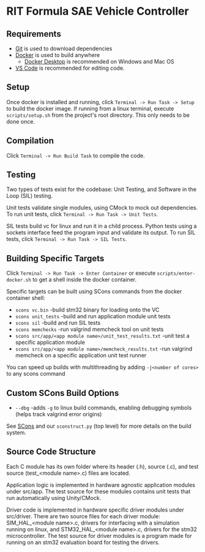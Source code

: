 # RIT Formula SAE Vehicle Controller

## Requirements
- [Git](https://git-scm.com/) is used to download dependencies
- [Docker](https://www.docker.com/) is used to build anywhere
  - [Docker Desktop](https://docs.docker.com/desktop) is recommended on Windows and Mac OS
- [VS Code](https://code.visualstudio.com) is recommended for editing code.

## Setup
Once docker is installed and running, click `Terminal -> Run Task -> Setup` to build the docker image. If running from a linux terminal, execute `scripts/setup.sh` from the project's root directory. This only needs to be done once.

## Compilation
Click `Terminal -> Run Build Task` to compile the code.

## Testing
Two types of tests exist for the codebase: Unit Testing, and Software in the Loop (SIL) testing.

Unit tests validate single modules, using CMock to mock out dependencies. To run unit tests, click `Terminal -> Run Task -> Unit Tests`.

SIL tests build vc for linux and run it in a child process.
Python tests using a sockets interface feed the program input and validate its output. To run SIL tests, click `Terminal -> Run Task -> SIL Tests`.

## Building Specific Targets
Click `Terminal -> Run Task -> Enter Container` or execute `scripts/enter-docker.sh` to get a shell inside the docker container.

Specific targets can be built using SCons commands from the docker container shell:
- `scons vc.bin`
    -build stm32 binary for loading onto the VC
- `scons unit_tests`
    -build and run application module unit tests
- `scons sil`
    -build and run SIL tests
- `scons memchecks`
    -run valgrind memcheck tool on unit tests
- `scons src/app/<app module name>/unit_test_results.txt`
    -unit test a specific application module
- `scons src/app/<app module name>/memcheck_results.txt`
    -run valgrind memcheck on a specific application unit test runner

You can speed up builds with multithreading by adding `-j<number of cores>` to any scons command

## Custom SCons Build Options
- `--dbg`
    -adds `-g` to linux build commands, enabling debugging symbols (helps track valgrind error origins)

See [SCons](https://github.com/SCons/scons/wiki) and our `sconstruct.py` (top level) for more details on the build system.

## Source Code Structure
Each C module has its own folder where its header (.h), source (.c), and test source (test_\<module name>.c) files are located.

Application logic is implemented in hardware agnostic application modules under src/app. The test source for these modules contains unit tests that run automatically using Unity/CMock.

Driver code is implemented in hardware specific driver modules under src/driver. There are two source files for each driver module: SIM_HAL_\<module name>.c, drivers for interfacing with a simulation running on linux, and STM32_HAL_\<module name>.c, drivers for the stm32 microcontroller. The test source for driver modules is a program made for running on an stm32 evaluation board for testing the drivers.
